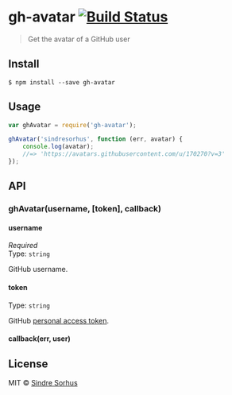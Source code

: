 # gh-avatar [![Build Status](https://travis-ci.org/sindresorhus/gh-avatar.svg?branch=master)](https://travis-ci.org/sindresorhus/gh-avatar)

> Get the avatar of a GitHub user


## Install

```
$ npm install --save gh-avatar
```


## Usage

```js
var ghAvatar = require('gh-avatar');

ghAvatar('sindresorhus', function (err, avatar) {
	console.log(avatar);
	//=> 'https://avatars.githubusercontent.com/u/170270?v=3'
});
```


## API

### ghAvatar(username, [token], callback)

#### username

*Required*  
Type: `string`

GitHub username.

#### token

Type: `string`  

GitHub [personal access token](https://github.com/settings/tokens/new).

#### callback(err, user)


## License

MIT © [Sindre Sorhus](http://sindresorhus.com)

